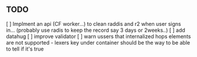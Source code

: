 ## TODO

[ ] Implment an api (CF worker...) to clean raddis and r2 when user signs in... (probably use
radis to keep the record say 3 days or 2weeks..)
[ ] add datahug
[ ] improve validator
[ ] warn ussers that internalized hops elements are not supported - lexers key
under container should be the way to be able to tell if it's true
